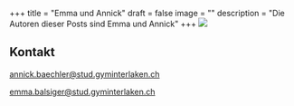+++
title = "Emma und Annick"
draft = false
image = ""
description = "Die Autoren dieser Posts sind Emma und Annick"
+++
![](/img/default-author.jpg)

## Kontakt

annick.baechler@stud.gyminterlaken.ch

emma.balsiger@stud.gyminterlaken.ch